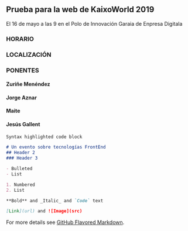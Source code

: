 ## Prueba para la web de KaixoWorld 2019

El 16 de mayo a las 9 en el Polo de Innovación Garaia de Enpresa Digitala

### HORARIO

### LOCALIZACIÓN

### PONENTES

#### Zuriñe Menéndez


#### Jorge Aznar


#### Maite


#### Jesús Gallent

```markdown
Syntax highlighted code block

# Un evento sobre tecnologías FrontEnd
## Header 2
### Header 3

- Bulleted
- List

1. Numbered
2. List

**Bold** and _Italic_ and `Code` text

[Link](url) and ![Image](src)
```

For more details see [GitHub Flavored Markdown](https://guides.github.com/features/mastering-markdown/).

